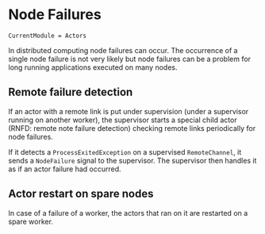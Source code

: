 # Node Failures

```@meta
CurrentModule = Actors
```

In distributed computing node failures can occur. The occurrence of a single node failure is not very likely but node failures can be a problem for long running applications executed on many nodes.

## Remote failure detection

If an actor with a remote link is put under supervision (under a supervisor running on another worker), the supervisor starts a special child actor (RNFD: remote note failure detection) checking remote links periodically for node failures. 

If it detects a `ProcessExitedException` on a supervised `RemoteChannel`, it sends a `NodeFailure` signal to the supervisor. The supervisor then handles it as if an actor failure had occurred.

## Actor restart on spare nodes

In case of a failure of a worker, the actors that ran on it are restarted on a spare worker.
